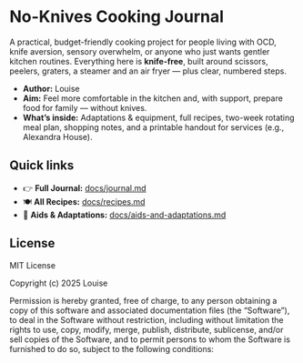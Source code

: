 # No-Knives Cooking Journal

A practical, budget-friendly cooking project for people living with OCD, knife aversion, sensory overwhelm, or anyone who just wants gentler kitchen routines. Everything here is **knife-free**, built around scissors, peelers, graters, a steamer and an air fryer — plus clear, numbered steps.

- **Author:** Louise  
- **Aim:** Feel more comfortable in the kitchen and, with support, prepare food for family — without knives.  
- **What’s inside:** Adaptations & equipment, full recipes, two-week rotating meal plan, shopping notes, and a printable handout for services (e.g., Alexandra House).

## Quick links
- 👉 **Full Journal:** [docs/journal.md](docs/journal.md)  
- 🍽️ **All Recipes:** [docs/recipes.md](docs/recipes.md)  
- 🧰 **Aids & Adaptations:** [docs/aids-and-adaptations.md](docs/aids-and-adaptations.md)

## License
MIT License

Copyright (c) 2025 Louise

Permission is hereby granted, free of charge, to any person obtaining a copy
of this software and associated documentation files (the “Software”), to deal
in the Software without restriction, including without limitation the rights
to use, copy, modify, merge, publish, distribute, sublicense, and/or sell
copies of the Software, and to permit persons to whom the Software is
furnished to do so, subject to the following conditions:


